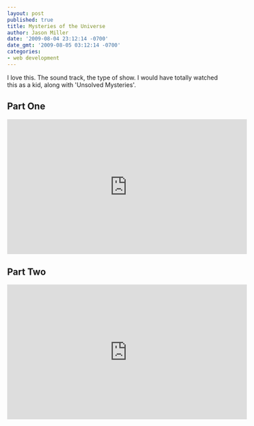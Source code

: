 ```yaml
---
layout: post
published: true
title: Mysteries of the Universe
author: Jason Miller
date: '2009-08-04 23:12:14 -0700'
date_gmt: '2009-08-05 03:12:14 -0700'
categories:
- web development
---
```


I love this. The sound track, the type of show. I would have totally watched
this as a kid, along with 'Unsolved Mysteries'.

## Part One

<iframe width="560" height="315" src="https://www.youtube.com/embed/AJ5NY2geSL4?si=mWKbO-pOImZqfg7x" title="YouTube video player" frameborder="0" allow="accelerometer; autoplay; clipboard-write; encrypted-media; gyroscope; picture-in-picture; web-share" referrerpolicy="strict-origin-when-cross-origin" allowfullscreen></iframe>

## Part Two

<iframe width="560" height="315" src="https://www.youtube.com/embed/g-CqowsrZ-U?si=4Cn77DpAzlx5G7uU" title="YouTube video player" frameborder="0" allow="accelerometer; autoplay; clipboard-write; encrypted-media; gyroscope; picture-in-picture; web-share" referrerpolicy="strict-origin-when-cross-origin" allowfullscreen></iframe>
